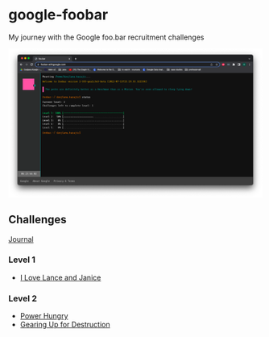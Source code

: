 # google-foobar
My journey with the Google foo.bar recruitment challenges

![](google-foobar.png)

## Challenges

[Journal](challenges/journal.md)

### Level 1

- [I Love Lance and Janice](challenges/l1-i-love-lance-and-janice.md)

### Level 2

- [Power Hungry](challenges/l2-power-hungry.md)
- [Gearing Up for Destruction](challenges/l2-gearing-up-for-destruction.md)
